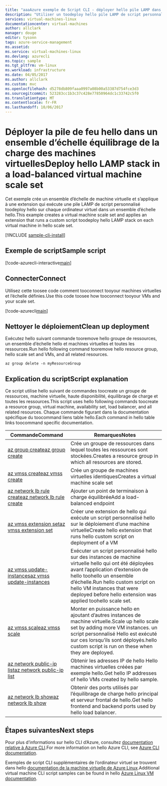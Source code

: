 ```yaml
---
title: "aaaAzure exemple de Script CLI - déployer hello pile LAMP dans un ensemble d’échelle Balanced virtuel Ajouter | Documents Microsoft"
description: "Utiliser un toodeploy hello pile LAMP de script personnalisé extension dans une charge = en puissance des machines virtuelles à charge équilibrée sur Azure."
services: virtual-machines-linux
documentationcenter: virtual-machines
author: allclark
manager: douge
editor: tysonn
tags: azure-service-management
ms.assetid: 
ms.service: virtual-machines-linux
ms.devlang: azurecli
ms.topic: sample
ms.tgt_pltfrm: vm-linux
ms.workload: infrastructure
ms.date: 04/05/2017
ms.author: allclark
ms.custom: mvc
ms.openlocfilehash: d5278db809faaa0997a08b00a53387d754fce3d3
ms.sourcegitcommit: 523283cc1b3c37c428e77850964dc1c33742c5f0
ms.translationtype: MT
ms.contentlocale: fr-FR
ms.lasthandoff: 10/06/2017
---
```

# <a name="deploy-hello-lamp-stack-in-a-load-balanced-virtual-machine-scale-set"></a><span data-ttu-id="c21a0-103">Déployer la pile de feu hello dans un ensemble d’échelle équilibrage de la charge des machines virtuelles</span><span class="sxs-lookup"><span data-stu-id="c21a0-103">Deploy hello LAMP stack in a load-balanced virtual machine scale set</span></span>

<span data-ttu-id="c21a0-104">Cet exemple crée un ensemble d’échelle de machine virtuelle et s’applique à une extension qui exécute une pile LAMP de script personnalisé toodeploy hello sur chaque ordinateur virtuel dans un ensemble d’échelle hello.</span><span class="sxs-lookup"><span data-stu-id="c21a0-104">This example creates a virtual machine scale set and applies an extension that runs a custom script toodeploy hello LAMP stack on each virtual machine in hello scale set.</span></span>

[!INCLUDE [sample-cli-install](../../../includes/sample-cli-install.md)]

## <a name="sample-script"></a><span data-ttu-id="c21a0-105">Exemple de script</span><span class="sxs-lookup"><span data-stu-id="c21a0-105">Sample script</span></span>

[!code-azurecli-interactive[main](../../../cli_scripts/virtual-machine/create-scaleset-php-ansible/build-stack.sh "Create virtual machine scale set with LAMP stack")]

## <a name="connect"></a><span data-ttu-id="c21a0-106">Connecter</span><span class="sxs-lookup"><span data-stu-id="c21a0-106">Connect</span></span>

<span data-ttu-id="c21a0-107">Utilisez cette toosee code comment tooconnect tooyour machines virtuelles et l’échelle définies.</span><span class="sxs-lookup"><span data-stu-id="c21a0-107">Use this code toosee how tooconnect tooyour VMs and your scale set.</span></span>

[!code-azurecli[main](../../../cli_scripts/virtual-machine/create-scaleset-php-ansible/how-to-access.sh "Access hello virtual machine scale set")]

## <a name="clean-up-deployment"></a><span data-ttu-id="c21a0-108">Nettoyer le déploiement</span><span class="sxs-lookup"><span data-stu-id="c21a0-108">Clean up deployment</span></span> 

<span data-ttu-id="c21a0-109">Exécutez hello suivant commande tooremove hello groupe de ressources, un ensemble d’échelle hello et machines virtuelles et toutes les ressources.</span><span class="sxs-lookup"><span data-stu-id="c21a0-109">Run hello following command tooremove hello resource group, hello scale set and VMs, and all related resources.</span></span>

```azurecli-interactive 
az group delete -n myResourceGroup
```

## <a name="script-explanation"></a><span data-ttu-id="c21a0-110">Explication du script</span><span class="sxs-lookup"><span data-stu-id="c21a0-110">Script explanation</span></span>

<span data-ttu-id="c21a0-111">Ce script utilise hello suivant de commandes toocreate un groupe de ressources, machine virtuelle, haute disponibilité, équilibrage de charge et toutes les ressources.</span><span class="sxs-lookup"><span data-stu-id="c21a0-111">This script uses hello following commands toocreate a resource group, virtual machine, availability set, load balancer, and all related resources.</span></span> <span data-ttu-id="c21a0-112">Chaque commande figurant dans la documentation spécifique du toocommand liens table hello.</span><span class="sxs-lookup"><span data-stu-id="c21a0-112">Each command in hello table links toocommand specific documentation.</span></span>

| <span data-ttu-id="c21a0-113">Commande</span><span class="sxs-lookup"><span data-stu-id="c21a0-113">Command</span></span> | <span data-ttu-id="c21a0-114">Remarques</span><span class="sxs-lookup"><span data-stu-id="c21a0-114">Notes</span></span> |
|---|---|
| [<span data-ttu-id="c21a0-115">az group create</span><span class="sxs-lookup"><span data-stu-id="c21a0-115">az group create</span></span>](https://docs.microsoft.com/cli/azure/group#create) | <span data-ttu-id="c21a0-116">Crée un groupe de ressources dans lequel toutes les ressources sont stockées.</span><span class="sxs-lookup"><span data-stu-id="c21a0-116">Creates a resource group in which all resources are stored.</span></span> |
| [<span data-ttu-id="c21a0-117">az vmss create</span><span class="sxs-lookup"><span data-stu-id="c21a0-117">az vmss create</span></span>](https://docs.microsoft.com/cli/azure/vmss#create) | <span data-ttu-id="c21a0-118">Crée un groupe de machines virtuelles identiques</span><span class="sxs-lookup"><span data-stu-id="c21a0-118">Creates a virtual machine scale set</span></span> |
| [<span data-ttu-id="c21a0-119">az network lb rule create</span><span class="sxs-lookup"><span data-stu-id="c21a0-119">az network lb rule create</span></span>](https://docs.microsoft.com/cli/azure/network/lb/rule#create) | <span data-ttu-id="c21a0-120">Ajouter un point de terminaison à charge équilibrée</span><span class="sxs-lookup"><span data-stu-id="c21a0-120">Add a load-balanced endpoint</span></span> |
| [<span data-ttu-id="c21a0-121">az vmss extension set</span><span class="sxs-lookup"><span data-stu-id="c21a0-121">az vmss extension set</span></span>](https://docs.microsoft.com/cli/azure/vmss/extension#set) | <span data-ttu-id="c21a0-122">Créer une extension de hello qui exécute un script personnalisé hello sur le déploiement d’une machine virtuelle</span><span class="sxs-lookup"><span data-stu-id="c21a0-122">Create hello extension that runs hello custom script on deployment of a VM</span></span> |
| [<span data-ttu-id="c21a0-123">az vmss update-instances</span><span class="sxs-lookup"><span data-stu-id="c21a0-123">az vmss update-instances</span></span>](https://docs.microsoft.com/cli/azure/vmss#update-instances) | <span data-ttu-id="c21a0-124">Exécuter un script personnalisé hello sur des instances de machine virtuelle hello qui ont été déployées avant l’application d’extension de hello toohello un ensemble d’échelle.</span><span class="sxs-lookup"><span data-stu-id="c21a0-124">Run hello custom script on hello VM instances that were deployed before hello extension was applied toohello scale set.</span></span> |
| [<span data-ttu-id="c21a0-125">az vmss scale</span><span class="sxs-lookup"><span data-stu-id="c21a0-125">az vmss scale</span></span>](https://docs.microsoft.com/cli/azure/vmss#scale) | <span data-ttu-id="c21a0-126">Monter en puissance hello en ajoutant d’autres instances de machine virtuelle.</span><span class="sxs-lookup"><span data-stu-id="c21a0-126">Scale up hello scale set by adding more VM instances.</span></span> <span data-ttu-id="c21a0-127">un script personnalisé Hello est exécuté sur ces lorsqu’ils sont déployés.</span><span class="sxs-lookup"><span data-stu-id="c21a0-127">hello custom script is run on these when they are deployed.</span></span> |
| [<span data-ttu-id="c21a0-128">az network public-ip list</span><span class="sxs-lookup"><span data-stu-id="c21a0-128">az network public-ip list</span></span>](https://docs.microsoft.com/cli/azure/network/public-ip#list) | <span data-ttu-id="c21a0-129">Obtenir les adresses IP de hello Hello machines virtuelles créées par exemple hello.</span><span class="sxs-lookup"><span data-stu-id="c21a0-129">Get hello IP addresses of hello VMs created by hello sample.</span></span> |
| [<span data-ttu-id="c21a0-130">az network lb show</span><span class="sxs-lookup"><span data-stu-id="c21a0-130">az network lb show</span></span>](https://docs.microsoft.com/cli/azure/network/lb#show) | <span data-ttu-id="c21a0-131">Obtenir des ports utilisés par l’équilibrage de charge hello principal et serveur frontal de hello.</span><span class="sxs-lookup"><span data-stu-id="c21a0-131">Get hello frontend and backend ports used by hello load balancer.</span></span> |

## <a name="next-steps"></a><span data-ttu-id="c21a0-132">Étapes suivantes</span><span class="sxs-lookup"><span data-stu-id="c21a0-132">Next steps</span></span>

<span data-ttu-id="c21a0-133">Pour plus d’informations sur hello CLI d’Azure, consultez [documentation relative à Azure CLI](https://docs.microsoft.com/cli/azure/overview).</span><span class="sxs-lookup"><span data-stu-id="c21a0-133">For more information on hello Azure CLI, see [Azure CLI documentation](https://docs.microsoft.com/cli/azure/overview).</span></span>

<span data-ttu-id="c21a0-134">Exemples de script CLI supplémentaires de l’ordinateur virtuel se trouvent dans hello [documentation de la machine virtuelle de Azure Linux](../linux/cli-samples.md?toc=%2fazure%2fvirtual-machines%2flinux%2ftoc.json).</span><span class="sxs-lookup"><span data-stu-id="c21a0-134">Additional virtual machine CLI script samples can be found in hello [Azure Linux VM documentation](../linux/cli-samples.md?toc=%2fazure%2fvirtual-machines%2flinux%2ftoc.json).</span></span>
